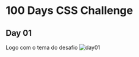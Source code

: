 # 100 Days CSS Challenge
## Day 01
Logo com o tema do desafio
![day01](https://user-images.githubusercontent.com/93830634/191874891-584066ca-fe88-4d46-8af7-24863a7580d3.png)
